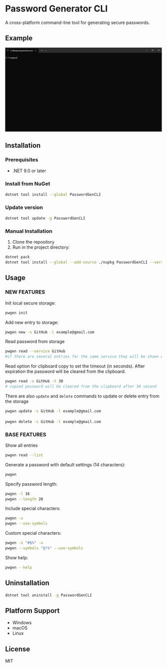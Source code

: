 # Password Generator CLI

A cross-platform command-line tool for generating secure passwords.

## Example

![example](Example/pwgen.gif)

## Installation

### Prerequisites
- .NET 9.0 or later

### Install from NuGet
```bash
dotnet tool install --global PasswordGenCLI
```

### Update version
```bash
dotnet tool update -g PasswordGenCLI
```

### Manual Installation
1. Clone the repository
2. Run in the project directory:
```bash
dotnet pack
dotnet tool install --global --add-source ./nupkg PasswordGenCLI --version 2.0.0
```

## Usage

### NEW FEATURES

Init local secure storage:
```bash
pwgen init
```

Add new entry to storage:
```bash
pwgen new -s GitHub -l example@gmail.com
```

Read password from storage
```bash
pwgen read --service GitHub
#if there are several entries for the same service they will be shown with logins to choose which password you want to copy
```

Read option for clipboard copy to set the timeout (in seconds). After expiration the password will be cleared from the clipboard.
```bash
pwgen read -s GitHub -t 30
# copied password will be cleared from the clipboard after 30 second
```
There are also `update` and `delete` commands to update or delete entry from the storage
```bash
pwgen update -s GitHub -l example@gmail.com

pwgen delete -s GitHub -l example@gmail.com
```

### BASE FEATURES
Show all entries
```bash
pwgen read --list 
```


Generate a password with default settings (14 characters):
```bash
pwgen
```

Specify password length:
```bash
pwgen -l 16
pwgen --length 20
```

Include special characters:
```bash
pwgen -u
pwgen --use-symbols
```

Custom special characters:
```bash
pwgen -s "#$%" -u
pwgen --symbols "@!%" --use-symbols
```

Show help:
```bash
pwgen --help
```

## Uninstallation
```bash
dotnet tool uninstall -g PasswordGenCLI
```

## Platform Support
- Windows
- macOS
- Linux

## License
MIT
